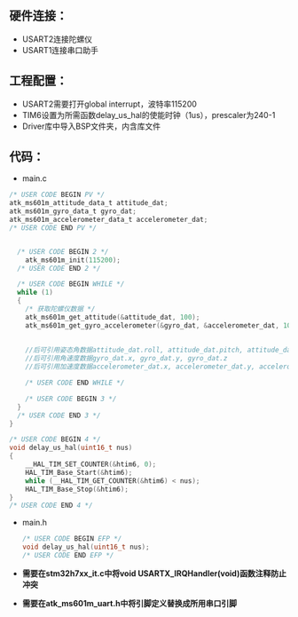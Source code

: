 ## 硬件连接：

- USART2连接陀螺仪
- USART1连接串口助手

## 工程配置：

- USART2需要打开global interrupt，波特率115200
- TIM6设置为所需函数delay_us_hal的使能时钟（1us），prescaler为240-1
- Driver库中导入BSP文件夹，内含库文件

## 代码：

- main.c

```c
/* USER CODE BEGIN PV */
atk_ms601m_attitude_data_t attitude_dat;
atk_ms601m_gyro_data_t gyro_dat;
atk_ms601m_accelerometer_data_t accelerometer_dat;
/* USER CODE END PV */


  /* USER CODE BEGIN 2 */
	atk_ms601m_init(115200);
  /* USER CODE END 2 */

  /* USER CODE BEGIN WHILE */
  while (1)
  {
	/* 获取陀螺仪数据 */
    atk_ms601m_get_attitude(&attitude_dat, 100);                            /* 姿态角 */
    atk_ms601m_get_gyro_accelerometer(&gyro_dat, &accelerometer_dat, 100);  /* 角速度和加速度 */
		
		
	//后可引用姿态角数据attitude_dat.roll, attitude_dat.pitch, attitude_dat.yaw
	//后可引用角速度数据gyro_dat.x, gyro_dat.y, gyro_dat.z
	//后可引用加速度数据accelerometer_dat.x, accelerometer_dat.y, accelerometer_dat.z)

    /* USER CODE END WHILE */

    /* USER CODE BEGIN 3 */
  }
  /* USER CODE END 3 */
}

/* USER CODE BEGIN 4 */
void delay_us_hal(uint16_t nus)
{
    __HAL_TIM_SET_COUNTER(&htim6, 0);
    HAL_TIM_Base_Start(&htim6);       
    while (__HAL_TIM_GET_COUNTER(&htim6) < nus); 
    HAL_TIM_Base_Stop(&htim6);        
}
/* USER CODE END 4 */
```

- main.h

  ```c
  /* USER CODE BEGIN EFP */
  void delay_us_hal(uint16_t nus);
  /* USER CODE END EFP */
  ```

  

- **需要在stm32h7xx_it.c中将void USARTX_IRQHandler(void)函数注释防止冲突**

- **需要在atk_ms601m_uart.h中将引脚定义替换成所用串口引脚**

